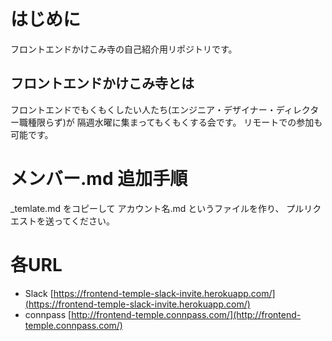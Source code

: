 # はじめに
フロントエンドかけこみ寺の自己紹介用リポジトリです。

## フロントエンドかけこみ寺とは
フロントエンドでもくもくしたい人たち(エンジニア・デザイナー・ディレクター職種限らず)が
隔週水曜に集まってもくもくする会です。
リモートでの参加も可能です。

# メンバー.md 追加手順

_temlate.md をコピーして アカウント名.md というファイルを作り、
プルリクエストを送ってください。

# 各URL
- Slack [https://frontend-temple-slack-invite.herokuapp.com/](https://frontend-temple-slack-invite.herokuapp.com/)
- connpass [http://frontend-temple.connpass.com/](http://frontend-temple.connpass.com/)
